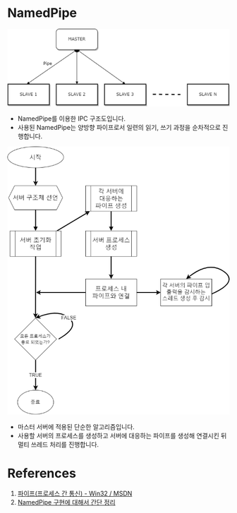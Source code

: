 # NamedPipe

![IPC_Structuer](ipc_structure.png)  
- NamedPipe를 이용한 IPC 구조도입니다.  
- 사용된 NamedPipe는 양방향 파이프로서 일련의 읽기, 쓰기 과정을 순차적으로 진행합니다.  
  
  
![Master Server Algorithm](master_server_algorithm.png)
- 마스터 서버에 적용된 단순한 알고리즘입니다.  
- 사용할 서버의 프로세스를 생성하고 서버에 대응하는 파이프를 생성해 연결시킨 뒤 멀티 쓰레드 처리를 진행합니다.  
  
# References  
1. [파이프(프로세스 간 통신) - Win32 / MSDN](https://learn.microsoft.com/ko-kr/windows/win32/ipc/pipes)  
2. [NamedPipe 구현에 대해서 간단 정리](https://mhchoi8423.tistory.com/128)  
